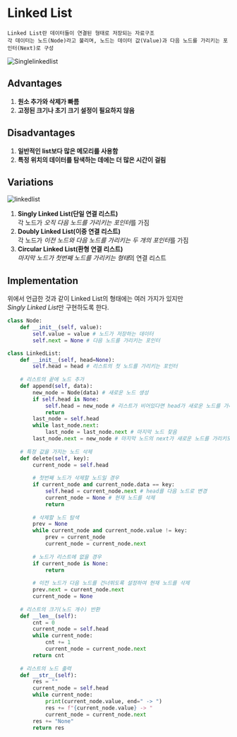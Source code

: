# Linked List
```text
Linked List란 데이터들이 연결된 형태로 저장되는 자료구조
각 데이터는 노드(Node)라고 불리며, 노드는 데이터 값(Value)과 다음 노드를 가리키는 포인터(Next)로 구성
```
![Singlelinkedlist](https://github.com/user-attachments/assets/57d7b578-e36d-43a9-b871-d36fd5e5e453)  

## Advantages
1. **원소 추가와 삭제가 빠름**
2. **고정된 크기나 초기 크기 설정이 필요하지 않음**

## Disadvantages
1. **일반적인 list보다 많은 메모리를 사용함**
2. **특정 위치의 데이터를 탐색하는 데에는 더 많은 시간이 걸림**

## Variations
![linkedlist](https://github.com/user-attachments/assets/ba5d8a1e-d011-43fc-b16b-7a968fb2b3d3)  
1. **Singly Linked List(단일 연결 리스트)**  
    각 노드가 *오직 다음 노드를 가리키는 포인터*를 가짐
2. **Doubly Linked List(이중 연결 리스트)**  
    각 노드가 *이전 노드와 다음 노드를 가리키는 두 개의 포인터*를 가짐
3. **Circular Linked List(환형 연결 리스트)**  
    *마지막 노드가 첫번째 노드를 가리키는 형태*의 연결 리스트

## Implementation
위에서 언급한 것과 같이 Linked List의 형태에는 여러 가지가 있지만  
*Singly Linked List*만 구현하도록 한다.

```python
class Node:
    def __init__(self, value):
        self.value = value # 노드가 저장하는 데이터
        self.next = None # 다음 노드를 가리키는 포인터

class LinkedList:
    def __init__(self, head=None):
        self.head = head # 리스트의 첫 노드를 가리키는 포인터
    
    # 리스트의 끝에 노드 추가
    def append(self, data):
        new_node = Node(data) # 새로운 노드 생성
        if self.head is None:
            self.head = new_node # 리스트가 비어있다면 head가 새로운 노드를 가리키도록 설정
            return 
        last_node = self.head
        while last_node.next:
            last_node = last_node.next # 마지막 노드 찾음
        last_node.next = new_node # 마지막 노드의 next가 새로운 노드를 가리키도록 설정
    
    # 특정 값을 가지는 노드 삭제
    def delete(self, key):
        current_node = self.head
        
        # 첫번째 노드가 삭제할 노드일 경우
        if current_node and current_node.data == key:
            self.head = current_node.next # head를 다음 노드로 변경
            current_node = None # 현재 노드를 삭제
            return 
        
        # 삭제할 노드 탐색
        prev = None
        while current_node and current_node.value != key:
            prev = current_node
            current_node = current_node.next
        
        # 노드가 리스트에 없을 경우
        if current_node is None:
            return 
        
        # 이전 노드가 다음 노드를 건너뛰도록 설정하여 현재 노드를 삭제
        prev.next = current_node.next
        current_node = None
    
    # 리스트의 크기(노드 개수) 반환
    def __len__(self):
        cnt = 0
        current_node = self.head
        while current_node:
            cnt += 1
            current_node = current_node.next
        return cnt
    
    # 리스트의 노드 출력
    def __str__(self):
        res = ""
        current_node = self.head
        while current_node:
            print(current_node.value, end=" -> ")
            res += f"{current_node.value} -> "
            current_node = current_node.next
        res += "None"
        return res
```